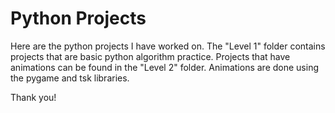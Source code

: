 # Python Projects

Here are the python projects I have worked on. The "Level 1" folder contains projects that are basic python algorithm practice. Projects that have animations can be found in the "Level 2" folder. Animations are done using the pygame and tsk libraries. 

Thank you!
